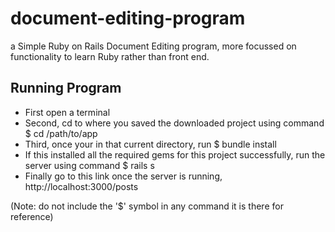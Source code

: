 # document-editing-program
a Simple Ruby on Rails Document Editing program, more focussed on functionality to learn Ruby rather than front end.

## Running Program
- First open a terminal
- Second, cd to where you saved the downloaded project using command $ cd /path/to/app
- Third, once your in that current directory, run $ bundle install
- If this installed all the required gems for this project successfully, run the server using command $ rails s
- Finally go to this link once the server is running, http://localhost:3000/posts

(Note: do not include the '$' symbol in any command it is there for reference)